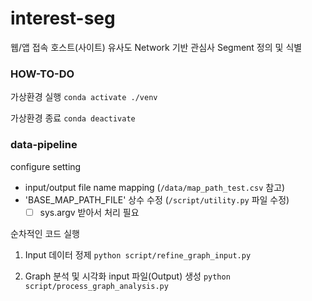 # interest-seg

웹/앱 접속 호스트(사이트) 유사도 Network 기반 관심사 Segment 정의 및 식별

### HOW-TO-DO

가상환경 실행 
`conda activate ./venv`  

가상환경 종료 
`conda deactivate`  


### data-pipeline

configure setting
- input/output file name mapping (`/data/map_path_test.csv` 참고)
- 'BASE_MAP_PATH_FILE' 상수 수정 (`/script/utility.py` 파일 수정)
  - [ ] sys.argv 받아서 처리 필요

순차적인 코드 실행
1. Input 데이터 정제 
`python script/refine_graph_input.py`

2. Graph 분석 및 시각화 input 파일(Output) 생성 
`python script/process_graph_analysis.py`

